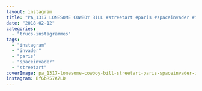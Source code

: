 ```yaml
---
layout: instagram
title: "PA_1317 LONESOME COWBOY BILL #streetart #paris #spaceinvader #invader"
date: "2018-02-12"
categories: 
  - "trucs-instagrammes"
tags: 
  - "instagram"
  - "invader"
  - "paris"
  - "spaceinvader"
  - "streetart"
coverImage: pa_1317-lonesome-cowboy-bill-streetart-paris-spaceinvader-invader.jpg
instagram: BfGbR57A7LD
---
```

